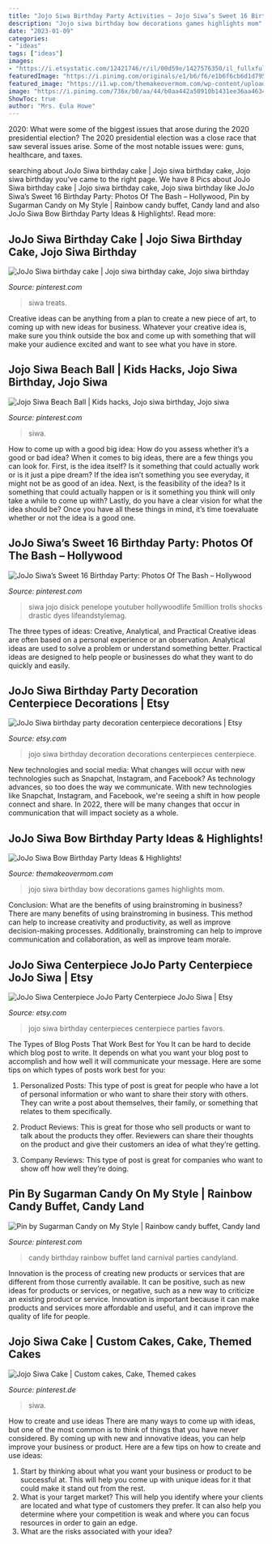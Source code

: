 ```yaml
---
title: "Jojo Siwa Birthday Party Activities ~ Jojo Siwa’s Sweet 16 Birthday Party: Photos Of The Bash – Hollywood"
description: "Jojo siwa birthday bow decorations games highlights mom"
date: "2023-01-09"
categories:
- "ideas"
tags: ["ideas"]
images:
- "https://i.etsystatic.com/12421746/r/il/00d59e/1427576350/il_fullxfull.1427576350_n43a.jpg"
featuredImage: "https://i.pinimg.com/originals/e1/b6/f6/e1b6f6cb6d1d795e0078631e1b088834.jpg"
featured_image: "https://i1.wp.com/themakeovermom.com/wp-content/uploads/2017/11/g_DSC008web1.jpg?resize=4928%2C3264&amp;ssl=1"
image: "https://i.pinimg.com/736x/b0/aa/44/b0aa442a50910b1431ee36aa46345a8b.jpg"
ShowToc: true
author: "Mrs. Eula Howe"
---
```



2020: What were some of the biggest issues that arose during the 2020 presidential election?
The 2020 presidential election was a close race that saw several issues arise. Some of the most notable issues were: guns, healthcare, and taxes.

	

		
searching about JoJo Siwa birthday cake | Jojo siwa birthday cake, Jojo siwa birthday you've came to the right page. We have 8 Pics about JoJo Siwa birthday cake | Jojo siwa birthday cake, Jojo siwa birthday like JoJo Siwa’s Sweet 16 Birthday Party: Photos Of The Bash – Hollywood, Pin by Sugarman Candy on My Style | Rainbow candy buffet, Candy land and also JoJo Siwa Bow Birthday Party Ideas &amp; Highlights!. Read more:
		
    
## JoJo Siwa Birthday Cake | Jojo Siwa Birthday Cake, Jojo Siwa Birthday

<img loading=lazy src="https://i.pinimg.com/originals/e1/b6/f6/e1b6f6cb6d1d795e0078631e1b088834.jpg" onerror="this.onerror=null;this.src='https://tse3.mm.bing.net/th?id=OIP.IqSTlbYUXx-mfiJRyRBRvgHaJ4&amp;pid=15.1';" alt="JoJo Siwa birthday cake | Jojo siwa birthday cake, Jojo siwa birthday">

_Source: pinterest.com_

>siwa treats. 

	

Creative ideas can be anything from a plan to create a new piece of art, to coming up with new ideas for business. Whatever your creative idea is, make sure you think outside the box and come up with something that will make your audience excited and want to see what you have in store.

    
## Jojo Siwa Beach Ball | Kids Hacks, Jojo Siwa Birthday, Jojo Siwa

<img loading=lazy src="https://i.pinimg.com/736x/b0/aa/44/b0aa442a50910b1431ee36aa46345a8b.jpg" onerror="this.onerror=null;this.src='https://tse4.mm.bing.net/th?id=OIP.FqSi-0do9NHFWTeggZ-XjgHaHL&amp;pid=15.1';" alt="Jojo Siwa Beach Ball | Kids hacks, Jojo siwa birthday, Jojo siwa">

_Source: pinterest.com_

>siwa. 

	

How to come up with a good big idea: How do you assess whether it’s a good or bad idea?
When it comes to big ideas, there are a few things you can look for. First, is the idea itself? Is it something that could actually work or is it just a pipe dream? If the idea isn’t something you see everyday, it might not be as good of an idea. Next, is the feasibility of the idea? Is it something that could actually happen or is it something you think will only take a while to come up with? Lastly, do you have a clear vision for what the idea should be? Once you have all these things in mind, it’s time toevaluate whether or not the idea is a good one.

    
## JoJo Siwa’s Sweet 16 Birthday Party: Photos Of The Bash – Hollywood

<img loading=lazy src="https://i.pinimg.com/736x/53/f9/3b/53f93bee6858aa48e74005e5a26407df.jpg" onerror="this.onerror=null;this.src='https://tse4.mm.bing.net/th?id=OIP.Otd1cJI0w6ctCIV_S3ckSQHaJn&amp;pid=15.1';" alt="JoJo Siwa’s Sweet 16 Birthday Party: Photos Of The Bash – Hollywood">

_Source: pinterest.com_

>siwa jojo disick penelope youtuber hollywoodlife 5million trolls shocks drastic dyes lifeandstylemag. 

	

The three types of ideas: Creative, Analytical, and Practical
Creative ideas are often based on a personal experience or an observation. Analytical ideas are used to solve a problem or understand something better. Practical ideas are designed to help people or businesses do what they want to do quickly and easily.

    
## JoJo Siwa Birthday Party Decoration Centerpiece Decorations | Etsy

<img loading=lazy src="https://i.etsystatic.com/6369637/r/il/b44854/1693181117/il_fullxfull.1693181117_oifu.jpg" onerror="this.onerror=null;this.src='https://tse1.mm.bing.net/th?id=OIP.mlzrLx2aiMn-OAabLhQ4MwHaL-&amp;pid=15.1';" alt="JoJo Siwa birthday party decoration centerpiece decorations | Etsy">

_Source: etsy.com_

>jojo siwa birthday decoration decorations centerpieces centerpiece. 

	

New technologies and social media: What changes will occur with new technologies such as Snapchat, Instagram, and Facebook?
As technology advances, so too does the way we communicate. With new technologies like Snapchat, Instagram, and Facebook, we're seeing a shift in how people connect and share. In 2022, there will be many changes that occur in communication that will impact society as a whole.

    
## JoJo Siwa Bow Birthday Party Ideas &amp; Highlights!

<img loading=lazy src="https://i1.wp.com/themakeovermom.com/wp-content/uploads/2017/11/g_DSC008web1.jpg?resize=4928%2C3264&amp;ssl=1" onerror="this.onerror=null;this.src='https://tse1.mm.bing.net/th?id=OIP.LV7Y_8VW6MXyTpxsAffEOAHaE5&amp;pid=15.1';" alt="JoJo Siwa Bow Birthday Party Ideas &amp; Highlights!">

_Source: themakeovermom.com_

>jojo siwa birthday bow decorations games highlights mom. 

	

Conclusion: What are the benefits of using brainstroming in business?
There are many benefits of using brainstroming in business. This method can help to increase creativity and productivity, as well as improve decision-making processes. Additionally, brainstroming can help to improve communication and collaboration, as well as improve team morale.

    
## JoJo Siwa Centerpiece JoJo Party Centerpiece JoJo Siwa | Etsy

<img loading=lazy src="https://i.etsystatic.com/12421746/r/il/00d59e/1427576350/il_fullxfull.1427576350_n43a.jpg" onerror="this.onerror=null;this.src='https://tse4.mm.bing.net/th?id=OIP.6FwIEyJ5GHhJyxKSvavKEQHaJ4&amp;pid=15.1';" alt="JoJo Siwa Centerpiece JoJo Party Centerpiece JoJo Siwa | Etsy">

_Source: etsy.com_

>jojo siwa birthday centerpieces centerpiece parties favors. 

	

The Types of Blog Posts That Work Best for You
It can be hard to decide which blog post to write.  It depends on what you want your blog post to accomplish and how well it will communicate your message. Here are some tips on which types of posts work best for you:
1. Personalized Posts: This type of post is great for people who have a lot of personal information or who want to share their story with others. They can write a post about themselves, their family, or something that relates to them specifically.

2. Product Reviews: This is great for those who sell products or want to talk about the products they offer. Reviewers can share their thoughts on the product and give their customers an idea of what they’re getting.

3. Company Reviews: This type of post is great for companies who want to show off how well they’re doing.

    
## Pin By Sugarman Candy On My Style | Rainbow Candy Buffet, Candy Land

<img loading=lazy src="https://i.pinimg.com/originals/d5/43/3e/d5433ee998fa258d1c444fc04b24bc10.gif" onerror="this.onerror=null;this.src='https://tse4.mm.bing.net/th?id=OIP.hylfPIScjS92ul6czYhkNwHaG7&amp;pid=15.1';" alt="Pin by Sugarman Candy on My Style | Rainbow candy buffet, Candy land">

_Source: pinterest.com_

>candy birthday rainbow buffet land carnival parties candyland. 

	

Innovation is the process of creating new products or services that are different from those currently available. It can be positive, such as new ideas for products or services, or negative, such as a new way to criticize an existing product or service. Innovation is important because it can make products and services more affordable and useful, and it can improve the quality of life for people.

    
## Jojo Siwa Cake | Custom Cakes, Cake, Themed Cakes

<img loading=lazy src="https://i.pinimg.com/736x/b2/02/59/b20259bf603dcdc80acc725d1faf25ef.jpg" onerror="this.onerror=null;this.src='https://tse1.mm.bing.net/th?id=OIP.Z6hgONJyDUWJTK6kyN9csQHaLJ&amp;pid=15.1';" alt="Jojo Siwa Cake | Custom cakes, Cake, Themed cakes">

_Source: pinterest.de_

>siwa. 

	

How to create and use ideas
There are many ways to come up with ideas, but one of the most common is to think of things that you have never considered. By coming up with new and innovative ideas, you can help improve your business or product. Here are a few tips on how to create and use ideas: 
1. Start by thinking about what you want your business or product to be successful at. This will help you come up with unique ideas for it that could make it stand out from the rest. 
2. What is your target market? This will help you identify where your clients are located and what type of customers they prefer. It can also help you determine where your competition is weak and where you can focus resources in order to gain an edge. 
3. What are the risks associated with your idea?

